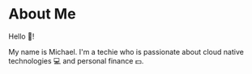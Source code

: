 # About Me

Hello :wave:!

My name is Michael. I'm a techie who is passionate about cloud native technologies :computer: and personal finance :dollar:.